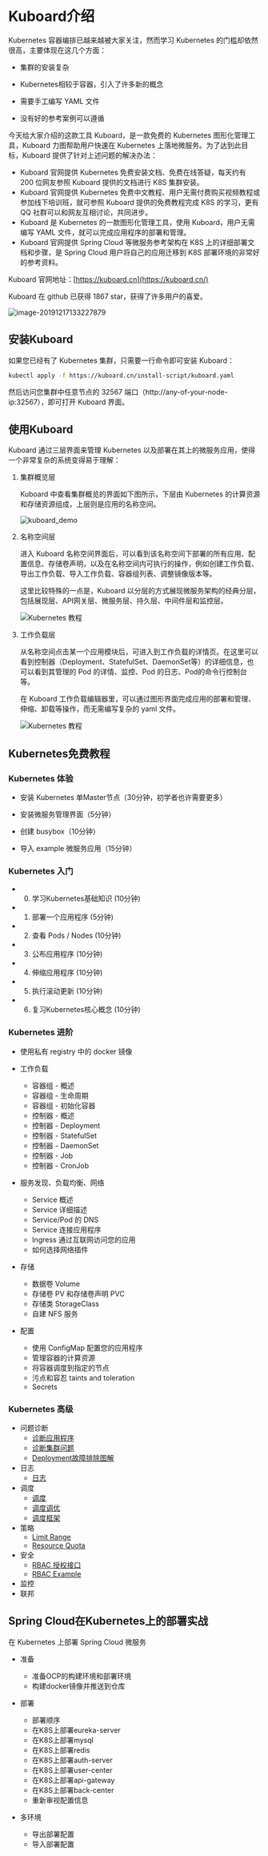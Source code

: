 # Kuboard介绍

<AdSenseTitle/>

Kubernetes 容器编排已越来越被大家关注，然而学习 Kubernetes 的门槛却依然很高，主要体现在这几个方面：

* 集群的安装复杂

* Kubernetes相较于容器，引入了许多新的概念

* 需要手工编写 YAML 文件

* 没有好的参考案例可以遵循



今天给大家介绍的这款工具 Kuboard，是一款免费的 Kubernetes 图形化管理工具，Kuboard 力图帮助用户快速在 Kubernetes 上落地微服务。为了达到此目标，Kuboard 提供了针对上述问题的解决办法：

* Kuboard 官网提供 Kubernetes 免费安装文档、免费在线答疑，每天约有 200 位网友参照 Kuboard 提供的文档进行 K8S 集群安装。
* Kuboard 官网提供 Kubernetes 免费中文教程、用户无需付费购买视频教程或参加线下培训班，就可参照 Kuboard 提供的免费教程完成 K8S 的学习，更有 QQ 社群可以和网友互相讨论，共同进步。
* Kuboard 是 Kubernetes 的一款图形化管理工具，使用 Kuboard，用户无需编写 YAML 文件，就可以完成应用程序的部署和管理。
* Kuboard 官网提供 Spring Cloud 等微服务参考架构在 K8S 上的详细部署文档和步骤，是 Spring Cloud 用户将自己的应用迁移到 K8S 部署环境的非常好的参考资料。



Kuboard 官网地址：[https://kuboard.cn](https://kuboard.cn/)

Kuboard 在 github 已获得 1867 star，获得了许多用户的喜爱。

![image-20191217133227879](./share-coder.assets/image-20191217133227879.png)



## 安装Kuboard

如果您已经有了 Kubernetes 集群，只需要一行命令即可安装 Kuboard：

``` sh
kubectl apply -f https://kuboard.cn/install-script/kuboard.yaml
```

然后访问您集群中任意节点的 32567 端口（http://any-of-your-node-ip:32567），即可打开 Kuboard 界面。



## 使用Kuboard

Kuboard 通过三层界面来管理 Kubernetes 以及部署在其上的微服务应用，使得一个非常复杂的系统变得易于理解：

1. 集群概览层

   Kuboard 中查看集群概览的界面如下图所示，下层由 Kubernetes 的计算资源和存储资源组成，上层则是应用的名称空间。

   ![kuboard_demo](./share-coder.assets/kuboard.demo.eip.work.png)

2. 名称空间层

   进入 Kuboard 名称空间界面后，可以看到该名称空间下部署的所有应用、配置信息、存储卷声明，以及在名称空间内可执行的操作，例如创建工作负载、导出工作负载、导入工作负载、容器组列表、调整镜像版本等。

   这里比较特殊的一点是，Kuboard 以分层的方式展现微服务架构的经典分层，包括展现层、API网关层、微服务层、持久层、中间件层和监控层。

   ![Kubernetes 教程](./share-coder.assets/image-20191002073210761.png)

3. 工作负载层

   从名称空间点击某一个应用模块后，可进入到工作负载的详情页。在这里可以看到控制器（Deployment、StatefulSet、DaemonSet等）的详细信息，也可以看到其管理的 Pod 的详情、监控、Pod 的日志、Pod的命令行控制台等。

   在 Kuboard 工作负载编辑器里，可以通过图形界面完成应用的部署和管理、伸缩、卸载等操作，而无需编写复杂的 yaml 文件。

   ![Kubernetes 教程](./share-coder.assets/image-20191002073245932.png)



## Kubernetes免费教程

### **Kubernetes 体验**

* 安装 Kubernetes 单Master节点（30分钟，初学者也许需要更多）

* 安装微服务管理界面（5分钟）

* 创建 busybox（10分钟）

* 导入 example 微服务应用（15分钟）

### **Kubernetes 入门**

* 0. 学习Kubernetes基础知识 (10分钟)

* 1. 部署一个应用程序 (5分钟)

* 2. 查看 Pods / Nodes (10分钟)

* 3. 公布应用程序 (10分钟)

* 4. 伸缩应用程序 (10分钟)

* 5. 执行滚动更新 (10分钟)

* 6. 复习Kubernetes核心概念 (10分钟)

### **Kubernetes 进阶**

* 使用私有 registry 中的 docker 镜像

* 工作负载
  * 容器组 - 概述
  * 容器组 - 生命周期
  * 容器组 - 初始化容器
  * 控制器 - 概述
  * 控制器 - Deployment
  * 控制器 - StatefulSet
  * 控制器 - DaemonSet
  * 控制器 - Job
  * 控制器 - CronJob

* 服务发现、负载均衡、网络
  * Service 概述
  * Service 详细描述
  * Service/Pod 的 DNS
  * Service 连接应用程序
  * Ingress 通过互联网访问您的应用
  * 如何选择网络插件

* 存储
  * 数据卷 Volume
  * 存储卷 PV 和存储卷声明 PVC
  * 存储类 StorageClass
  * 自建 NFS 服务

* 配置
  * 使用 ConfigMap 配置您的应用程序
  * 管理容器的计算资源
  * 将容器调度到指定的节点
  * 污点和容忍 taints and toleration
  * Secrets

### **Kubernetes 高级**

* 问题诊断
  - [诊断应用程序](https://kuboard.cn/learning/k8s-advanced/ts/application.html)
  - [诊断集群问题](https://kuboard.cn/learning/k8s-advanced/ts/cluster.html)
  - [Deployment故障排除图解](https://kuboard.cn/learning/k8s-advanced/ts/deployment.html)
* 日志
  - [日志](https://kuboard.cn/learning/k8s-advanced/logs/)
* 调度
  - [调度](https://kuboard.cn/learning/k8s-advanced/schedule/)
  - [调度调优](https://kuboard.cn/learning/k8s-advanced/schedule/tuning.html)
  - [调度框架](https://kuboard.cn/learning/k8s-advanced/schedule/framework.html)
* 策略
  - [Limit Range](https://kuboard.cn/learning/k8s-advanced/policy/lr.html)
  - [Resource Quota](https://kuboard.cn/learning/k8s-advanced/policy/rq.html)
* 安全
  - [RBAC 授权接口](https://kuboard.cn/learning/k8s-advanced/sec/rbac/api.html)
  - [RBAC Example](https://kuboard.cn/learning/k8s-advanced/sec/rbac/example.html)
* 监控
* 联邦

## Spring Cloud在Kubernetes上的部署实战

在 Kubernetes 上部署 Spring Cloud 微服务

* 准备
  * 准备OCP的构建环境和部署环境
  * 构建docker镜像并推送到仓库

* 部署
  * 部署顺序
  * 在K8S上部署eureka-server
  * 在K8S上部署mysql
  * 在K8S上部署redis
  * 在K8S上部署auth-server
  * 在K8S上部署user-center
  * 在K8S上部署api-gateway
  * 在K8S上部署back-center
  * 重新审视配置信息

* 多环境
  * 导出部署配置
  * 导入部署配置
